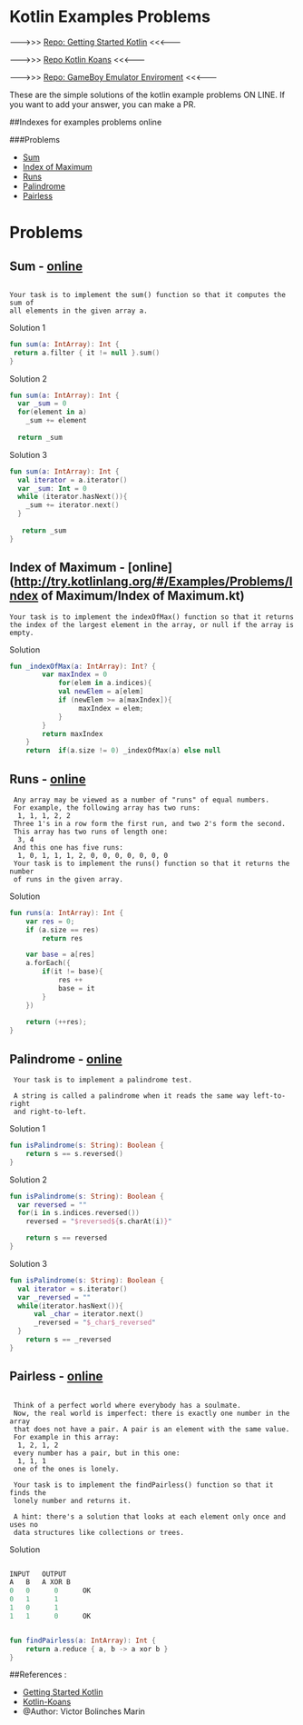 # Kotlin Examples Problems

--->>>  [Repo: Getting Started Kotlin](https://github.com/vicboma1/GettingStartedKotlin)   <<<---

--->>>   [Repo Kotlin Koans](https://github.com/vicboma1/Kotlin-Koans)   <<<---

--->>>   [Repo: GameBoy Emulator Enviroment](https://github.com/vicboma1/GameBoyEmulatorEnvironment)   <<<---

These are the simple solutions of the kotlin example problems ON LINE. If you want to add your answer, you can make a PR.

##Indexes for examples problems online

###Problems
* [Sum](https://github.com/vicboma1/Kotlin-Examples-Problems#sum---online)
* [Index of Maximum](https://github.com/vicboma1/Kotlin-Examples-Problems#index-of-maximum---online)
* [Runs](https://github.com/vicboma1/Kotlin-Examples-Problems#run---online)
* [Palindrome](https://github.com/vicboma1/Kotlin-Examples-Problems#palindrome---online)
* [Pairless](https://github.com/vicboma1/Kotlin-Examples-Problems#pairless---online)

# Problems

## Sum - [online](http://try.kotlinlang.org/#/Examples/Problems/Sum/Sum.kt)
```

Your task is to implement the sum() function so that it computes the sum of
all elements in the given array a.

```

Solution 1
```kotlin
fun sum(a: IntArray): Int {
 return a.filter { it != null }.sum()
}
```

Solution 2
```kotlin
fun sum(a: IntArray): Int {
  var _sum = 0
  for(element in a)
    _sum += element       
    
  return _sum
```

Solution 3
```kotlin
fun sum(a: IntArray): Int {
  val iterator = a.iterator()
  var _sum: Int = 0
  while (iterator.hasNext()){
    _sum += iterator.next()
  }
  
   return _sum
}
```

## Index of Maximum - [online](http://try.kotlinlang.org/#/Examples/Problems/Index of Maximum/Index of Maximum.kt)
```
Your task is to implement the indexOfMax() function so that it returns
the index of the largest element in the array, or null if the array is empty.
```

Solution
```kotlin
fun _indexOfMax(a: IntArray): Int? { 
        var maxIndex = 0
            for(elem in a.indices){
            val newElem = a[elem]
            if (newElem >= a[maxIndex]){
                 maxIndex = elem; 
            }
    	}
        return maxIndex
    }
    return  if(a.size != 0) _indexOfMax(a) else null
```

## Runs - [online](http://try.kotlinlang.org/#/Examples/Problems/Runs/Runs.kt)
```
 Any array may be viewed as a number of "runs" of equal numbers.
 For example, the following array has two runs:
  1, 1, 1, 2, 2
 Three 1's in a row form the first run, and two 2's form the second.
 This array has two runs of length one:
  3, 4
 And this one has five runs:
  1, 0, 1, 1, 1, 2, 0, 0, 0, 0, 0, 0, 0
 Your task is to implement the runs() function so that it returns the number
 of runs in the given array.
```

Solution
```kotlin
fun runs(a: IntArray): Int {
    var res = 0;
    if (a.size == res)
    	return res

    var base = a[res]
    a.forEach({
        if(it != base){
            res ++
            base = it
        }
    })
 
    return (++res);   
}
```

## Palindrome - [online](http://try.kotlinlang.org/#/Examples/Problems/Palindrome/Palindrome.kt)
```
 Your task is to implement a palindrome test.
 
 A string is called a palindrome when it reads the same way left-to-right
 and right-to-left.
```

Solution 1
```kotlin
fun isPalindrome(s: String): Boolean {
    return s == s.reversed()
}
```

Solution 2
```kotlin
fun isPalindrome(s: String): Boolean {
  var reversed = ""
  for(i in s.indices.reversed())
    reversed = "$reversed${s.charAt(i)}"

    return s == reversed  
}
```

Solution 3
```kotlin
fun isPalindrome(s: String): Boolean {
  val iterator = s.iterator()
  var _reversed = ""
  while(iterator.hasNext()){
      val _char = iterator.next()
      _reversed = "$_char$_reversed"
  }
    return s == _reversed
}
```

## Pairless - [online](http://try.kotlinlang.org/#/Examples/Problems/Pairless/Pairless.kt)
```

 Think of a perfect world where everybody has a soulmate.
 Now, the real world is imperfect: there is exactly one number in the array
 that does not have a pair. A pair is an element with the same value.
 For example in this array:
  1, 2, 1, 2
 every number has a pair, but in this one:
  1, 1, 1
 one of the ones is lonely.
 
 Your task is to implement the findPairless() function so that it finds the
 lonely number and returns it.
 
 A hint: there's a solution that looks at each element only once and uses no
 data structures like collections or trees.

```

Solution
```kotlin

INPUT 	OUTPUT
A 	B 	A XOR B
0 	0 	   0      OK
0 	1 	   1
1 	0 	   1
1 	1 	   0      OK


fun findPairless(a: IntArray): Int {
    return a.reduce { a, b -> a xor b }
}
```

##References :
* [Getting Started Kotlin](https://github.com/vicboma1/GettingStartedKotlin)
* [Kotlin-Koans](https://github.com/vicboma1/Kotlin-Koans)
* @Author: Victor Bolinches Marin
